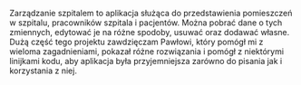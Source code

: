 Zarządzanie szpitalem to aplikacja służąca do przedstawienia pomieszczeń w szpitalu, pracowników szpitala i pacjentów. Można pobrać dane o tych zmiennych, edytować je na różne spodoby, usuwać oraz dodawać własne.
Dużą część tego projektu zawdzięczam Pawłowi, który pomógł mi z wieloma zagadnieniami, pokazał różne rozwiązania i pomógł z niektórymi linijkami kodu, aby aplikacja była przyjemniejsza zarówno do pisania jak i korzystania z niej.
